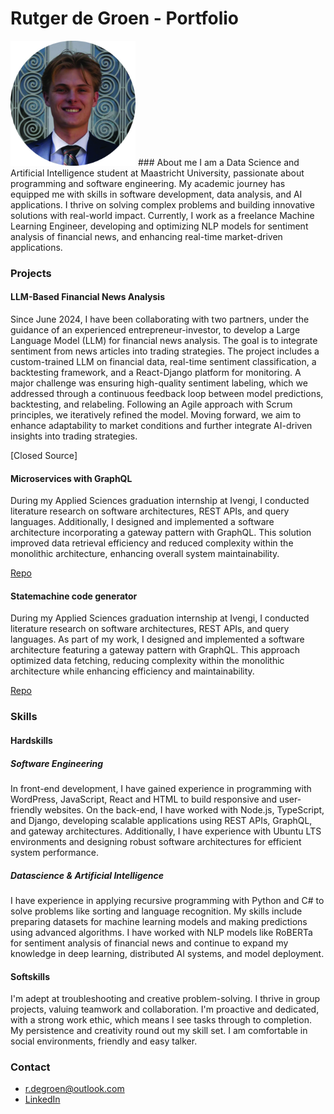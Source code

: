 # Rutger de Groen - Portfolio
<img src="profilepicture.jpg" alt="Profile Picture" width="200"/>
### About me
I am a Data Science and Artificial Intelligence student at Maastricht University, passionate about programming and software engineering. My academic journey has equipped me with skills in software development, data analysis, and AI applications. I thrive on solving complex problems and building innovative solutions with real-world impact. Currently, I work as a freelance Machine Learning Engineer, developing and optimizing NLP models for sentiment analysis of financial news, and enhancing real-time market-driven applications.

### Projects
#### LLM-Based Financial News Analysis
Since June 2024, I have been collaborating with two partners, under the guidance of an experienced entrepreneur-investor, to develop a Large Language Model (LLM) for financial news analysis. The goal is to integrate sentiment from news articles into trading strategies. The project includes a custom-trained LLM on financial data, real-time sentiment classification, a backtesting framework, and a React-Django platform for monitoring. A major challenge was ensuring high-quality sentiment labeling, which we addressed through a continuous feedback loop between model predictions, backtesting, and relabeling. Following an Agile approach with Scrum principles, we iteratively refined the model. Moving forward, we aim to enhance adaptability to market conditions and further integrate AI-driven insights into trading strategies.

[Closed Source]

#### Microservices with GraphQL
During my Applied Sciences graduation internship at Ivengi, I conducted literature research on software architectures, REST APIs, and query languages. Additionally, I designed and implemented a software architecture incorporating a gateway pattern with GraphQL. This solution improved data retrieval efficiency and reduced complexity within the monolithic architecture, enhancing overall system maintainability.

[Repo](https://github.com/rutgerfrans/GraphQL-in-Microservice-Gateway-Pattern)

#### Statemachine code generator
During my Applied Sciences graduation internship at Ivengi, I conducted literature research on software architectures, REST APIs, and query languages. As part of my work, I designed and implemented a software architecture featuring a gateway pattern with GraphQL. This approach optimized data fetching, reducing complexity within the monolithic architecture while enhancing efficiency and maintainability.

[Repo](https://github.com/rutgerfrans/Statemachine-Code-Generator)

### Skills
#### Hardskills
##### Software Engineering
In front-end development, I have gained experience in programming with WordPress, JavaScript, React and HTML to build responsive and user-friendly websites. On the back-end, I have worked with Node.js, TypeScript, and Django, developing scalable applications using REST APIs, GraphQL, and gateway architectures. Additionally, I have experience with Ubuntu LTS environments and designing robust software architectures for efficient system performance.

##### Datascience & Artificial Intelligence
I have experience in applying recursive programming with Python and C# to solve problems like sorting and language recognition. My skills include preparing datasets for machine learning models and making predictions using advanced algorithms. I have worked with NLP models like RoBERTa for sentiment analysis of financial news and continue to expand my knowledge in deep learning, distributed AI systems, and model deployment.

#### Softskills
I'm adept at troubleshooting and creative problem-solving. I thrive in group projects, valuing 
teamwork and collaboration. I'm proactive and dedicated, with a strong work ethic, which 
means I see tasks through to completion. My persistence and creativity round out my skill set. 
I am comfortable in social environments, friendly and easy talker. 

### Contact
- r.degroen@outlook.com
- [LinkedIn](https://www.linkedin.com/in/rutgerfrans/)


